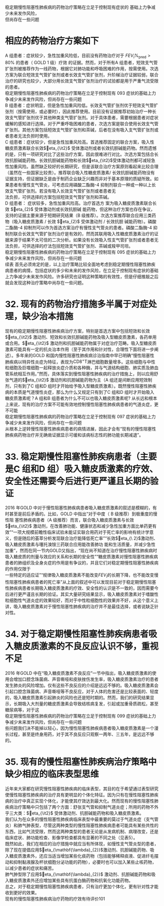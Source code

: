 稳定期慢性阻塞性肺疾病的药物治疗策略在立足于控制现有症状的 基础上力争减少未来发作风险，  
但尚存在一些问题  
# 相应的药物治疗方案如下  
A 组患者：症状较少，急性加重风险低，目前没有药物治疗对于 $F E V_{I}\%_{\mathrm{pred}}>80\%$  的患者（ GOLD 1  级）疗效 的证据。然而，对于所有A 组患者，短效支气管扩张剂被推荐作为一线药物，根据它对肺功能和呼吸困难的作用，按需使用。次选方案为联合短效支气管扩张剂或者长效支气管扩张剂，升阶梯治疗证据较弱，联合治疗的研究也较少，大部分用长效支气管扩张剂治疗的试验都是用于严重气流受限的患者。  
稳定期慢性阻塞性肺疾病的药物治疗策略在立足于控制现有 093 症状的基础上力争减少未来发作风险，但尚存在一些问题  
B 组患者：症状明显，但是急性加重风险低。长效支气管扩张剂优于短效支气管扩张剂（按需使用，或必要时），因此推荐使用。目前没有证据推荐初始治疗一种长效支气管扩张剂优于其他种类支气管扩张剂。对于具体患者，需要根据患者对症状缓解的感知进行选择。对于严重呼吸困难的患者，次选方案是联合使用长效支气管扩张剂。其他方案包括短效支气管扩张剂和茶碱，后者在没有吸入支气管扩张剂或者患者无法负担时使用。  
C 组患者：症状较少，但是急性加重风险高。首选推荐固定的联合方案，吸入性糖皮质激素联合长效$eta_{\it2}$ 受体激动剂或者长效抗胆碱能药物。然而遗憾的是，只有一项研究对比了这些治疗方案，因此很难进行对比。次选方案包括合长效抗胆碱能药物。长效抗胆碱能药物和长效$eta_{\it2}$受体激动剂都可减轻急性加重风险。虽然缺乏较好的长期研究，但是该联合治疗方案原则看起来比较合理（虽然在一些国家比较贵）。推荐联合吸入性糖皮质激素/ 长效抗胆碱能药物没有证据支持，但证据缺乏是由于制药企业缺乏兴趣而非对于基本原理的质疑所致。如果患者有慢性支气管炎，可考虑应用磷酸二酯酶-4 抑制剂联合一种或一种以上长效支气管扩张剂。若没有吸入长效支气管扩张剂或者患者无  
法负担，可供选择的方案包括短效支气管扩张剂和茶碱。  
D  组患者： 症状较多，急性加重风险高。治疗首选方 案为吸入糖皮质激素联合长效 $eta_{2}$  受体激动剂或长效抗胆碱 能药物，但这种治疗方案也存在争议，支持的证据主要来源于短期研究结果（B 级推荐）。次选方案推荐联合应用三类药物（吸入糖皮质激素 /  长效 $eta_{2}$  受体激动剂 /  长效抗胆 碱能药物）。磷酸二酯酶-4 抑制剂可以作为首选方案治疗有慢性支气管炎的患者。磷酸二酯酶-4 抑制剂联合长效支气管扩张剂治疗是有效的，然而其联用吸入性糖皮质激素治疗的证据来源于结果不太可信的二次分析。如果没有长效吸入性支气管扩张剂或者患者无法负担，可供选择的疗法包括短效支气管扩张剂、茶碱或羧甲司坦。  
稳定期慢性阻塞性肺疾病的药物治疗策略在立足于控制现有 095 症状的基础上力争减少未来发作风险，但尚存在一些问题  
续表
首先必须肯定的是，以上治疗策略比较全面地考虑到稳定期慢性阻塞性肺疾病患者的病情，包括症状的多少和未来的发作风险，在立足于控制现有症状的基础上力争减少未来发作风险。许多研究也证明这种策略的有效性，但是仔细推敲之后就会发现这种治疗策略中尚存在一些问题。  
# 32. 现有的药物治疗措施多半属于对症处理，缺少治本措施  
现有的稳定期慢性阻塞性肺疾病治疗方案，特别是首选方案中包括短效和长效$eta_{\it2}$ 激动剂、短效和长效抗胆碱能药物及吸入型糖皮质激素，各药单用或合用。$eta_{\it2}$ 激动剂和抗胆碱能药物属于对症治疗范畴。吸入型糖皮质激素可能具有一定的抗炎治本作用（至于其作用和针对性，合理性下面将进一步阐述）。多年来的GOLD 和国内慢性阻塞性肺疾病诊治指南中早已明确“慢性阻塞性肺疾病以特异性炎症为特征，表现为$\mathrm{CD8^{+}T}$淋巴细胞数量增多。这些细胞与中性粒细胞及巨噬细胞一起释放炎症介质和各种酶，并与气道结构细胞、肺实质及肺血管系统相互作用。”然而，具体落实到慢性阻塞性肺疾病的治疗措施上，则以应用舒 张气道的$eta_{\it2}$ 激动剂和抗胆碱能药物为主（A 组还是间断应用短效制剂，只有到了C 组和D 组时才开始给予吸入型糖皮质激素）。既然慢性阻塞性肺疾病的本质是气道慢性炎症，那么为什么又规定只有到了C 组和D 组时才开始吸入糖皮质激素呢？A 组和B 组患者为什么不可以也吸入糖皮质激素呢? 从长远和根本上来说，现有的治疗方案不可能有效地控制慢性阻塞性肺疾病患者的气道炎症，更不可能  
稳定期慢性阻塞性肺疾病的药物治疗策略在立足于控制现有 097 症状的基础上力争减少未来发作风险，但尚存在一些问题  
从根本上逆转慢性阻塞性肺疾病患者的病情进展，因此才会有“现有的慢性阻塞性肺疾病药物治疗并无确凿证据显示可缓和该病标志性的肺功能长期减退”。  
# 33. 稳定期慢性阻塞性肺疾病患者（主要是C 组和D 组）吸入糖皮质激素的疗效、安全性还需要今后进行更严谨且长期的验证  
2016 年GOLD 中对于慢性阻塞性肺疾病患者吸入糖皮质激素的叙述是模糊的，有时甚至是前后矛盾的。比如，GOLD  中指出“对于中度（ B  级推荐）到极重度的慢性阻 塞性肺疾病患者（A 级推荐）而言，联合吸入糖皮质激素与长效$eta_{\it2}$ 激动剂，在改善肺功能、健康状态和减少急性加重方面比单药更有效”“一项大规模前瞻性临床试验未能证实联合用药对于死亡率的影响有统计学意义，但是随后的荟萃分析发现联合治疗能降低死亡率”“长效$eta_{\ 2}$激动剂、吸入糖皮质激素与噻托溴铵三药联合应用能改善肺功 能和生活质量，并减少急性加重”，然而在同一节内GOLD又指出，“现在尚不知道在治疗慢性阻塞性肺疾病时吸入糖皮质的剂量与效应的关系和长期的安全性”“糖皮质激素对慢性阻塞性肺疾病患者的肺组织及全身炎症的作用是有争议的，并且它们对稳定期慢性阻塞性肺疾病的作用仅限于  
一些特定的适应证”“规律吸入糖皮质激素不能改变$F E V_{I}$的长期下降，也不能改变慢性阻塞性肺疾病患者的死亡率”从上面的叙述中可以发现目前对于稳定期慢性阻塞性肺疾病患者长期吸入糖皮质激素的疗效、安全性的认识是不一致的，因而需要今后进行更严谨且长期的验证。其实大量研究结果显示，吸入糖皮质激素对于嗜酸性粒细胞性气道炎症的效果较好，而对于中性粒细胞性的效果并不好，从这个意义上讲，吸入糖皮质激素对于慢性阻塞性肺疾病的治疗并不是最佳选择，或者说缺乏针对性。  
# 34.  对于稳定期慢性阻塞性肺疾病患者吸 入糖皮质激素的不良反应认识不够，重视不足  
2016 年GOLD 中在“吸入糖皮质激素不良反应”一节中指出，吸入糖皮质激素的使用会增加口腔念珠菌病、声音嘶哑和皮肤挫伤发生率，吸入糖皮质激素治疗的患者发生肺炎的风险增加。仅有这些不良反应的介绍是远远不够的。吸入糖皮质激素会引起口腔念珠菌病、声音嘶哑等不良反应，对于人体的危害还是比较表面的、轻度的，吸入糖皮质激素引起肺炎的风险也还是短时期的。然而，我们的研究结果显示，长期吸入大剂量的糖皮质激素会导致结核病复发，引起或加重骨质疏松，甚至糖尿病等，对于这  
稳定期慢性阻塞性肺疾病的药物治疗策略在立足于控制现有 099 症状的基础上力争减少未来发作风险，但尚存在一些问题  
些问题我们决不能掉以轻心，因为慢性阻塞性肺疾病患者吸入糖皮质激素是一个漫长过程，甚至是终身用药，对于其不良反应只观察一两年、三五年，是远远不够的。  
# 35. 现有的慢性阻塞性肺疾病治疗策略中缺少相应的临床表型思维  
近年来大家都在研究慢性阻塞性肺疾病的临床表型，其目的在于希望通过表型研究使慢性阻塞性肺疾病的治疗具有更明显的个体化特征。因为只有在慢性阻塞性肺疾病的治疗中真正实现个体化，才能使其疗效达到最大化。然而现有的慢性阻塞性肺疾病治疗策略中只包括了两个方面：舒张支气管和抑制气道炎症；所用的药物不外乎三大类：$eta_{\it2}$ 受体激动剂、抗胆碱能药物和吸入糖皮质激素。  
我们认为在众多的慢性阻塞性肺疾病临床表型中最重要的莫过于气道炎症（支气管炎）和肺气肿表型，尽管这两种类型的慢性阻塞性肺疾病患者可能具有某些共性的东西，比如气流受限，然而这两种类型的患者无论是从发病机制、病理改变，还是临床症状、肺功能检查、影像学检查都具有显著的不同之处（见表5）。  
既然如此，我们在相应的治疗措施中就应当有所体现，如慢性支气管炎型的患者，除了现在提倡应用$eta_{\mathbf{\lambda}_{2}}$激动剂、抗胆碱能药物、吸入糖皮质激素外，还应当适当增加某些化痰药物（包括能够稀释痰液、促进纤毛摆动和抑制黏液腺及杯状细胞分泌功能的药物），必要时也可以加入某些止咳药物，以减少患者的症状和痛苦。  
肺气肿型除了应用$eta_{\mathbf{\lambda}_{2}}$ 激动剂、抗胆碱能药物和吸入糖皮质激素外还应增加某些具有抗蛋白酶药物和抗氧化功能药物。  
总之，对于稳定期慢性阻塞性肺疾病患者，只有治疗更加个体化，更有针对性才能收到更好的效果。  
现有的慢性阻塞性肺疾病治疗药物的疗效有待评价101  
